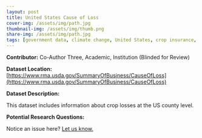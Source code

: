 ```yaml
---
layout: post
title: United States Cause of Loss
cover-img: /assets/img/path.jpg
thumbnail-img: /assets/img/thumb.png
share-img: /assets/img/path.jpg
tags: [government data, climate change, United States, crop insurance, survey, sustainability]
---
```


**Contributor:** Co-Author Three, Academic, Institution (Blinded for Review)

**Dataset Location:** [https://www.rma.usda.gov/SummaryOfBusiness/CauseOfLoss](https://www.rma.usda.gov/SummaryOfBusiness/CauseOfLoss)

**Dataset Description:**

This dataset includes information about crop losses at the US county level.

**Potential Research Questions:**





Notice an issue here? [Let us know.](https://docs.google.com/forms/d/e/1FAIpQLSfFLEtWSlfe6gwBaoe-9OfE4BjtwaVx3IQg9ZsfCIJDrujrbA/viewform?usp=pp_url&entry.677199195=2021-06-04-us-cause-of-loss)
